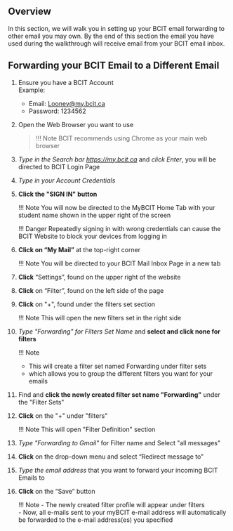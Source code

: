 ## Overview

In this section, we will walk you in setting up your BCIT email forwarding to other email you may own. By the end of this 
section the email you have used during the walkthrough will receive email from your BCIT email inbox.

## Forwarding your BCIT Email to a Different Email

1. Ensure you have a BCIT Account <br>
    Example:
    - Email: <Looney@my.bcit.ca>
    - Password: 1234562

2. Open the Web Browser you want to use
    > !!! Note
    > BCIT recommends using Chrome as your main web browser

3. *Type in the Search bar <https://my.bcit.ca>* and *click Enter*, you will be directed to BCIT Login Page

4. *Type in your Account Credentials*
    <!-- Email: <rmaceda1@mybcit.ca>
    Password: 123456789 
    // Maybe we can remove this -->

5. **Click the "SIGN IN" button**

    !!! Note
        You will now be directed to the MyBCIT Home Tab with your student name shown in the upper right of the screen

    !!! Danger
        Repeatedly signing in with wrong credentials can cause the BCIT Website to block your devices from logging in

6. **Click on “My Mail”** at the top-right corner

    !!! Note
        You will be directed to your BCIT Mail Inbox Page in a new tab

7. **Click** “Settings”, found on the upper right of the website

8. **Click** on “Filter”, found on the left side of the page

9. **Click** on "+", found under the filters set section

    !!! Note
        This will open the new filters set in the right side

10. *Type "Forwarding" for Filters Set Name* and **select and click none for filters**

    !!! Note
    - This will create a filter set named Forwarding under filter sets
    - which allows you to group the different filters you want for your emails

11. Find and **click the newly created filter set name "Forwarding"** under the "Filter Sets"

12. **Click** on the "+" under "filters"

    !!! Note
        This will open "Filter Definition" section

13. *Type "Forwarding to Gmail"* for Filter name and Select "all messages"

14. **Click** on the drop-down menu and select “Redirect message to”

15. *Type the email address* that you want to forward your incoming BCIT Emails to

16. **Click** on the “Save” button

    !!! Note
        - The newly created filter profile will appear under filters <br>
        - Now, all e-mails sent to your myBCIT e-mail address will automatically be forwarded to the e-mail address(es) you specified
